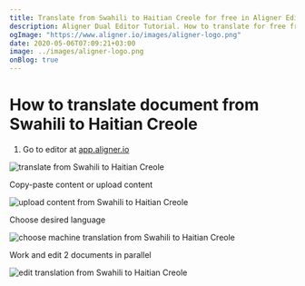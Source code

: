 ```yaml
---
title: Translate from Swahili to Haitian Creole for free in Aligner Editor
description: Aligner Dual Editor Tutorial. How to translate for free from Swahili to Haitian Creole. Aligner is multilingual document management platform. 
ogImage: "https://www.aligner.io/images/aligner-logo.png"
date: 2020-05-06T07:09:21+03:00
image: ../images/aligner-logo.png
onBlog: true
---
```


# How to translate document from Swahili to Haitian Creole

1. Go to editor at [app.aligner.io](https://app.aligner.io "Aligner App web page")

![translate from Swahili to Haitian Creole](../aligner-blank-editor.png "translate from Swahili to Haitian Creole")

Copy-paste content or upload content

![upload content from Swahili to Haitian Creole](../aligner-uploaded-document.png "upload content from Swahili to Haitian Creole")

Choose desired language

![choose machine translation from Swahili to Haitian Creole](../aligner-language-dropdown.png "choose machine translation from Swahili to Haitian Creole")

Work and edit 2 documents in parallel

![edit translation from Swahili to Haitian Creole](../aligner-double-sitded-editor.png "edit translation from Swahili to Haitian Creole")

